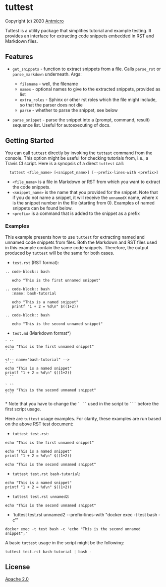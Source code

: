 # tuttest

Copyright (c) 2020 [Antmicro](https://www.antmicro.com)

Tuttest is a utility package that simplifies tutorial and example testing.
It provides an interface for extracting code snippets embedded in RST
and Markdown files.

## Features

* `get_snippets` - function to extract snippets from a file. Calls `parse_rst` or `parse_markdown` underneath. Args:

  * `filename` - well, the filename
  * `names` - optional names to give to the extracted snippets, provided as list
  * `extra_roles` - Sphinx or other rst roles which the file might include, so that the parser does not die
  * `parse` - whether to parse the snippet, see below

* `parse_snippet` - parse the snippet into a (prompt, command, result) sequence list. Useful for autoexecuting of docs.

## Getting Started

You can call `tuttest` directly by invoking the `tuttest` command from
the console. This option might be useful for checking tutorials from,
i.e., a Travis CI script. Here is a synopsis of a direct `tuttest` call:

```
  tuttest <file_name> [<snippet_name>] [--prefix-lines-with <prefix>]
```

  * `<file_name>` is a file in Markdown or RST from which you want
    to extract the code snippets.
  * `<snippet_name>` is the name that you provided for the snippet. Note that
    if you do not name a snippet, it will receive the `unnamedX` name, where
    `X` is the snippet number in the file (starting from 0). Examples of named
    snippets can be found below.
  * `<prefix>` is a command that is added to the snippet as a prefix

### Examples

This example presents how to use `tuttest` for extracting named and unnamed
code snippets from files. Both the Markdown and RST files used in this
example contain the same code snippets. Therefore, the output produced by
`tuttest` will be the same for both cases.

* `test.rst` (RST format):
```
.. code-block:: bash

   echo "This is the first unnamed snippet"

.. code-block:: bash
   :name: bash-tutorial

   echo "This is a named snippet"
   printf "1 + 2 = %d\n" $((1+2))

.. code-block:: bash

   echo "This is the second unnamed snippet"
```

* `test.md` (Markdown format*)

```
` ``
echo "This is the first unnamed snippet"
` ``

<!-- name="bash-tutorial" -->
` ``
echo "This is a named snippet"
printf "1 + 2 = %d\n" $((1+2))
` ``

` ``
echo "This is the second unnamed snippet"
` ``
```
  \* Note that you have to change the ``` ` `` ``` used in the script to
  `` ``` `` before the first script usage.

Here are ``tuttest`` usage examples. For clarity, these examples are run based on the above RST test document:

* `tuttest test.rst`:
<!-- name="test-wholefile" -->
```
echo "This is the first unnamed snippet"

echo "This is a named snippet"
printf "1 + 2 = %d\n" $((1+2))

echo "This is the second unnamed snippet"
```

* `tuttest test.rst bash-tutorial`:
<!-- name="test-named" -->
```
echo "This is a named snippet"
printf "1 + 2 = %d\n" $((1+2))
```

* `tuttest test.rst unnamed2`:
<!-- name="test-unnamed2" -->
```
echo "This is the second unnamed snippet"
```

* 'tuttest test.rst unnamed2 --prefix-lines-with "docker exec -t test bash -c"'
<!-- name="test-prefix" -->
```
docker exec -t test bash -c 'echo "This is the second unnamed snippet";'
```

A basic `tuttest` usage in the script might be the following:
```
tuttest test.rst bash-tutorial | bash -
```

## License

[Apache 2.0](LICENSE)
